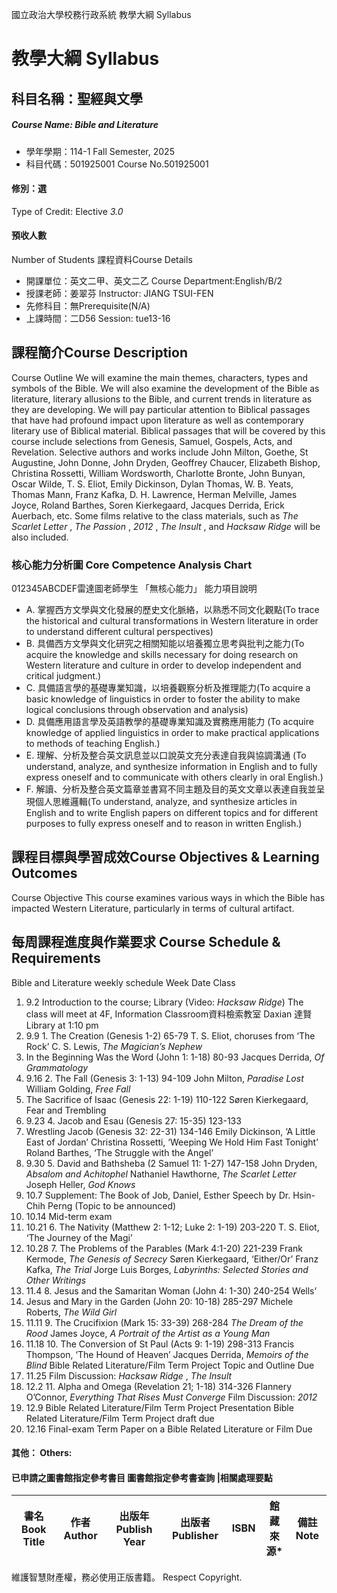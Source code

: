 國立政治大學校務行政系統 教學大綱 Syllabus
# 教學大綱 Syllabus
##  科目名稱：聖經與文學 
#####  Course Name: Bible and Literature
  * 學年學期：114-1 Fall Semester, 2025 
  * 科目代碼：501925001 Course No.501925001
#### 修別：選
Type of Credit: Elective 
_3.0_
#### 預收人數
Number of Students
課程資料Course Details
  * 開課單位：英文二甲、英文二乙 Course Department:English/B/2 
  * 授課老師：姜翠芬 Instructor: JIANG TSUI-FEN 
  * 先修科目：無Prerequisite(N/A)
  * 上課時間：二D56 Session: tue13-16
##  課程簡介Course Description
Course Outline
We will examine the main themes, characters, types and symbols of the Bible. We will also examine the development of the Bible as literature, literary allusions to the Bible, and current trends in literature as they are developing. We will pay particular attention to Biblical passages that have had profound impact upon literature as well as contemporary literary use of Biblical material. Biblical passages that will be covered by this course include selections from Genesis, Samuel, Gospels, Acts, and Revelation. Selective authors and works include John Milton, Goethe, St Augustine, John Donne, John Dryden, Geoffrey Chaucer, Elizabeth Bishop, Christina Rossetti, William Wordsworth, Charlotte Bronte, John Bunyan, Oscar Wilde, T. S. Eliot, Emily Dickinson, Dylan Thomas, W. B. Yeats, Thomas Mann, Franz Kafka, D. H. Lawrence, Herman Melville, James Joyce, Roland Barthes, Soren Kierkegaard, Jacques Derrida, Erick Auerbach, etc. Some films relative to the class materials, such as _The Scarlet Letter_ , _The Passion_ , _2012_ , _The Insult_ , and _Hacksaw Ridge_ will be also included.
###  核心能力分析圖 Core Competence Analysis Chart
012345ABCDEF雷達圖老師學生
「無核心能力」 
能力項目說明
  * A. 掌握西方文學與文化發展的歷史文化脈絡，以熟悉不同文化觀點(To trace the historical and cultural transformations in Western literature in order to understand different cultural perspectives)
  * B. 具備西方文學與文化研究之相關知能以培養獨立思考與批判之能力(To acquire the knowledge and skills necessary for doing research on Western literature and culture in order to develop independent and critical judgment.)
  * C. 具備語言學的基礎專業知識，以培養觀察分析及推理能力(To acquire a basic knowledge of linguistics in order to foster the ability to make logical conclusions through observation and analysis)
  * D. 具備應用語言學及英語教學的基礎專業知識及實務應用能力 (To acquire knowledge of applied linguistics in order to make practical applications to methods of teaching English.)
  * E. 理解、分析及整合英文訊息並以口說英文充分表達自我與協調溝通 (To understand, analyze, and synthesize information in English and to fully express oneself and to communicate with others clearly in oral English.)
  * F. 解讀、分析及整合英文篇章並書寫不同主題及目的英文文章以表達自我並呈現個人思維邏輯(To understand, analyze, and synthesize articles in English and to write English papers on different topics and for different purposes to fully express oneself and to reason in written English.)
##  課程目標與學習成效Course Objectives & Learning Outcomes 
Course Objective
This course examines various ways in which the Bible has impacted Western Literature, particularly in terms of cultural artifact. 
##  每周課程進度與作業要求 Course Schedule & Requirements
Bible and Literature weekly schedule
Week Date Class
1. 9.2 Introduction to the course; Library (Video: _Hacksaw Ridge_) 
The class will meet at 4F, Information Classroom資料檢索教室
Daxian 達賢 Library at 1:10 pm
2. 9.9 1. The Creation (Genesis 1-2) 65-79
T. S. Eliot, choruses from ‘The Rock’
C. S. Lewis, _The Magician’s Nephew_
1. In the Beginning Was the Word (John 1: 1-18) 80-93
Jacques Derrida, _Of Grammatology_
3. 9.16 2. The Fall (Genesis 3: 1-13) 94-109
John Milton, _Paradise_ _Lost_
William Golding, _Free Fall_
3. The Sacrifice of Isaac (Genesis 22: 1-19) 110-122
Søren Kierkegaard, Fear and Trembling
4. 9.23 4. Jacob and Esau (Genesis 27: 15-35) 123-133
4. Wrestling Jacob (Genesis 32: 22-31) 134-146
Emily Dickinson, ‘A Little East of Jordan’
Christina Rossetti, ‘Weeping We Hold Him Fast Tonight’
Roland Barthes, ‘The Struggle with the Angel’
5.  9.30  5. David and Bathsheba (2 Samuel 11: 1-27) 147-158
John Dryden, _Absalom and Achitophel_
Nathaniel Hawthorne, _The Scarlet Letter_
Joseph Heller, _God Knows_
6. 10.7 Supplement: The Book of Job, Daniel, Esther
Speech by Dr. Hsin-Chih Perng (Topic to be announced) 
7. 10.14 Mid-term exam
8. 10.21 6. The Nativity (Matthew 2: 1-12; Luke 2: 1-19) 203-220
T. S. Eliot, ‘The Journey of the Magi’
9. 10.28 7. The Problems of the Parables (Mark 4:1-20) 221-239
Frank Kermode, _The Genesis of Secrecy_
Søren Kierkegaard, ‘Either/Or’
Franz Kafka, _The Trial_
Jorge Luis Borges, _Labyrinths: Selected Stories and Other_
_Writings_
10. 11.4 8. Jesus and the Samaritan Woman (John 4: 1-30) 240-254
Wells’
8. Jesus and Mary in the Garden (John 20: 10-18) 285-297
Michele Roberts, _The Wild Girl_
11. 11.11 9. The Crucifixion (Mark 15: 33-39) 268-284
_The Dream of the Rood_
James Joyce, _A Portrait of the Artist as a Young Man_
12. 11.18 10. The Conversion of St Paul (Acts 9: 1-19) 298-313
Francis Thompson, ‘The Hound of Heaven’
Jacques Derrida, _Memoirs of the Blind_
Bible Related Literature/Film Term Project Topic and Outline Due
13. 11.25 Film Discussion: _Hacksaw Ridge_ , _The Insult_
14. 12.2 11. Alpha and Omega (Revelation 21; 1-18) 314-326
Flannery O’Connor, _Everything That Rises Must Converge_
Film Discussion: _2012_
15. 12.9 Bible Related Literature/Film Term Project Presentation
Bible Related Literature/Film Term Project draft due
16. 12.16 Final-exam
Term Paper on a Bible Related Literature or Film Due
####  其他： Others:
####  已申請之圖書館指定參考書目  圖書館指定參考書查詢 |相關處理要點
書名 Book Title |  作者 Author |  出版年 Publish Year |  出版者 Publisher |  ISBN  |  館藏來源* |  備註 Note  
---|---|---|---|---|---|---  
維護智慧財產權，務必使用正版書籍。 Respect Copyright.
